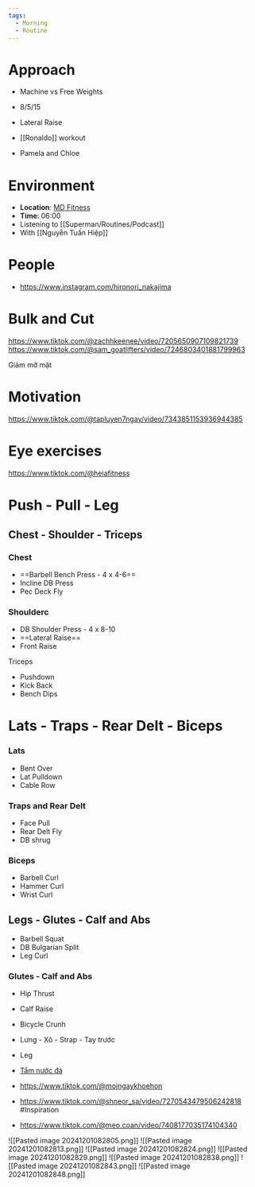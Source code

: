 ```yaml
---
tags:
  - Morning
  - Routine
---
```

# Approach

- Machine vs Free Weights
- 8/5/15

- Lateral Raise
- [[Ronaldo]] workout
- Pamela and Chloe

# Environment

- **Location**: [MD Fitness](https://goo.gl/maps/meaB1ZjtBYJcRwzs9)
- **Time**: 06:00
- Listening to [[Superman/Routines/Podcast]]
- With [[Nguyễn Tuấn Hiệp]]

# People

- https://www.instagram.com/hironori_nakajima

# Bulk and Cut

https://www.tiktok.com/@zachhkeenee/video/7205650907109821739
https://www.tiktok.com/@sam_goatlifters/video/7246803401881799963

Giảm mỡ mặt

# Motivation

https://www.tiktok.com/@tapluyen7ngay/video/7343851153936944385

# Eye exercises

https://www.tiktok.com/@heiafitness

# Push - Pull - Leg

## Chest - Shoulder - Triceps

### Chest

- ==Barbell Bench Press - 4 x 4-6==
- Incline DB Press
- Pec Deck Fly

### Shoulderc

- DB Shoulder Press - 4 x 8-10
- ==Lateral Raise==
- Front Raise

Triceps

- Pushdown
- Kick Back
- Bench Dips

# Lats - Traps - Rear Delt - Biceps

### Lats

- Bent Over
- Lat Pulldown
- Cable Row

### Traps and Rear Delt

- Face Pull
- Rear Delt Fly
- DB shrug

### Biceps

- Barbell Curl
- Hammer Curl
- Wrist Curl

## Legs - Glutes - Calf and Abs

- Barbell Squat
- DB Bulgarian Split
- Leg Curl

### Glutes - Calf and Abs

- Hip Thrust
- Calf Raise
- Bicycle Crunh


- Lưng - Xô - Strap - Tay trước
- Leg

- [Tắm nước đá](https://www.tiktok.com/@trungluongreikimaster/video/7340836101617274119)
- https://www.tiktok.com/@moingaykhoehon
- https://www.tiktok.com/@shneor_sa/video/7270543479506242818 #Inspiration 
- https://www.tiktok.com/@meo.coan/video/7408177035174104340

![[Pasted image 20241201082805.png]]
![[Pasted image 20241201082813.png]]
![[Pasted image 20241201082824.png]]
![[Pasted image 20241201082829.png]]
![[Pasted image 20241201082838.png]]
![[Pasted image 20241201082843.png]]
![[Pasted image 20241201082848.png]]